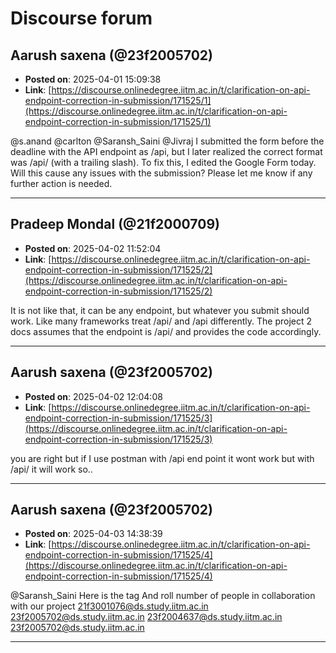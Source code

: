 # Discourse forum

## Aarush saxena  (@23f2005702)
- **Posted on**: 2025-04-01 15:09:38
- **Link**: [https://discourse.onlinedegree.iitm.ac.in/t/clarification-on-api-endpoint-correction-in-submission/171525/1](https://discourse.onlinedegree.iitm.ac.in/t/clarification-on-api-endpoint-correction-in-submission/171525/1)

@s.anand @carlton @Saransh_Saini @Jivraj
I submitted the form before the deadline with the API endpoint as /api, but I later realized the correct format was /api/ (with a trailing slash). To fix this, I edited the Google Form today.
Will this cause any issues with the submission? Please let me know if any further action is needed.

---

## Pradeep Mondal (@21f2000709)
- **Posted on**: 2025-04-02 11:52:04
- **Link**: [https://discourse.onlinedegree.iitm.ac.in/t/clarification-on-api-endpoint-correction-in-submission/171525/2](https://discourse.onlinedegree.iitm.ac.in/t/clarification-on-api-endpoint-correction-in-submission/171525/2)

It is not like that, it can be any endpoint, but whatever you submit should work. Like many frameworks treat /api/ and /api differently.
The project 2 docs assumes that the endpoint is /api/ and provides the code accordingly.

---

## Aarush saxena  (@23f2005702)
- **Posted on**: 2025-04-02 12:04:08
- **Link**: [https://discourse.onlinedegree.iitm.ac.in/t/clarification-on-api-endpoint-correction-in-submission/171525/3](https://discourse.onlinedegree.iitm.ac.in/t/clarification-on-api-endpoint-correction-in-submission/171525/3)

you are right but if I use postman with /api end point it wont work but with /api/ it will work so..

---

## Aarush saxena  (@23f2005702)
- **Posted on**: 2025-04-03 14:38:39
- **Link**: [https://discourse.onlinedegree.iitm.ac.in/t/clarification-on-api-endpoint-correction-in-submission/171525/4](https://discourse.onlinedegree.iitm.ac.in/t/clarification-on-api-endpoint-correction-in-submission/171525/4)

@Saransh_Saini
Here is the tag
And roll number  of people in collaboration with our project
21f3001076@ds.study.iitm.ac.in
23f2005702@ds.study.iitm.ac.in
23f2004637@ds.study.iitm.ac.in
23f2005702@ds.study.iitm.ac.in

---
